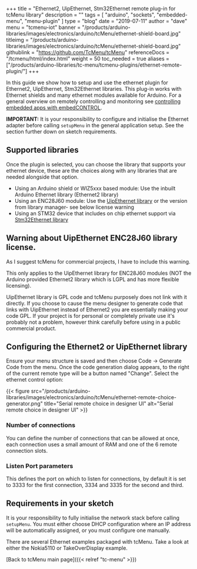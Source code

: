 +++
title = "Ethernet2, UipEthernet, Stm32Ethernet remote plug-in for tcMenu library"
description = ""
tags = [ "arduino", "sockets", "embedded-menu", "menu-plugin" ]
type = "blog"
date = "2019-07-11"
author =  "dave"
menu = "tcmenu-iot"
banner = "/products/arduino-libraries/images/electronics/arduino/tcMenu/ethernet-shield-board.jpg"
titleimg = "/products/arduino-libraries/images/electronics/arduino/tcMenu/ethernet-shield-board.jpg"
githublink = "https://github.com/TcMenu/tcMenu"
referenceDocs = "/tcmenu/html/index.html"
weight = 50
toc_needed = true
aliases = ["/products/arduino-libraries/tc-menu/tcmenu-plugins/ethernet-remote-plugin/"]
+++

In this guide we show how to setup and use the ethernet plugin for Ethernet2, UipEthernet, Stm32Ethernet libraries. This plug-in works with Ethernet shields and many ethernet modules available for Arduino. For a general overview on remotely controlling and monitoring see [controlling embedded apps with embedCONTROL](https://www.thecoderscorner.com/products/apps/embed-control/). 

**IMPORTANT:** It is your responsibility to configure and initialise the Ethernet adapter before calling `setupMenu` in the general application setup. See the section further down on sketch requirements.

## Supported libraries

Once the plugin is selected, you can choose the library that supports your ethernet device, these are the choices along with any libraries that are needed alongside that option.

* Using an Arduino shield or WIZ5xxx based module: Use the inbuilt Arduino Ethernet library (Ethernet2 library)
* Using an ENC28J60 module: Use the [UipEthernet library](https://github.com/UIPEthernet/UIPEthernet) or the version from library manager- see below license warning
* Using an STM32 device that includes on chip ethernet support via [Stm32Ethernet library](https://github.com/stm32duino/STM32Ethernet)

## Warning about UipEthernet ENC28J60 library license.

As I suggest tcMenu for commercial projects, I have to include this warning.

This only applies to the UipEthernet library for ENC28J60 modules (NOT the Arduino provided Ethernet2 library which is LGPL and has more flexible licensing). 

UipEthernet library is GPL code and tcMenu purposely does not link with it directly. If you choose to cause the menu designer to generate code that links with UipEthernet instead of Ethernet2 you are essentially making your code GPL. If your project is for personal or completely private use it's probably not a problem, however think carefully before using in a public commercial product.
       
## Configuring the Ethernet2 or UipEthernet library

Ensure your menu structure is saved and then choose Code -> Generate Code from the menu. Once the code generation dialog appears, to the right of the current remote type will be a button named "Change". Select the ethernet control option:

{{< figure src="/products/arduino-libraries/images/electronics/arduino/tcMenu/ethernet-remote-choice-generator.png" title="Serial remote choice in designer UI" alt="Serial remote choice in designer UI" >}}

### Number of connections

You can define the number of connections that can be allowed at once, each connection uses a small amount of RAM and one of the 6 remote connection slots.

### Listen Port parameters

This defines the port on which to listen for connections, by default it is set to 3333 for the first connection, 3334 and 3335 for the second and third.

## Requirements in your sketch

It is your responsibility to fully initialise the network stack before calling `setupMenu`. You must either choose DHCP configuration where an IP address will be automatically assigned, or you must configure one manually.

There are several Ethernet examples packaged with tcMenu. Take a look at either the Nokia5110 or TakeOverDisplay example. 

[Back to tcMenu main page]({{< relref "tc-menu" >}}) 
